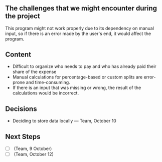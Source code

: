 # <Risks and Constraints>
## The challenges that we might encounter during the project
This program might not work properly due to its dependency on manual input, so if there is an error made by the user's end, it would affect the program.
## Content
- Difficult to organize who needs to pay and who has already paid their share of the expense
- Manual calculations for percentage-based or custom splits are error-prone and time-consuming.
- If there is an input that was missing or wrong, the result of the calculations would be incorrect.
## Decisions
- Deciding to store data locally — Team, October 10
## Next Steps
- [ ] <Identify any legal or privacy concerns> (Team, 9 October)
- [ ] <Set limits on data storage to avoid performance issues> (Team, October 12) 